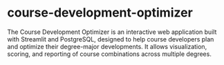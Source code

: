 # course-development-optimizer
The Course Development Optimizer is an interactive web application built with Streamlit and PostgreSQL, designed to help course developers plan and optimize their degree-major developments. It allows visualization, scoring, and reporting of course combinations across multiple degrees.
